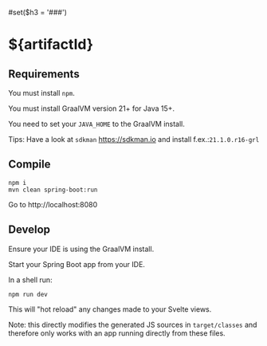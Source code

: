#set($h3 = '###')

${artifactId}
===============================

Requirements
-------------------------------

You must install `npm`.

You must install GraalVM version 21+ for Java 15+.

You need to set your `JAVA_HOME` to the GraalVM install.

Tips: Have a look at `sdkman` https://sdkman.io and install f.ex.:`21.1.0.r16-grl`

Compile
-------------------------------
```shell
npm i
mvn clean spring-boot:run
```
Go to http://localhost:8080

Develop
-------------------------------
Ensure your IDE is using the GraalVM install.

Start your Spring Boot app from your IDE.

In a shell run:
```shell
npm run dev
```
This will "hot reload" any changes made to your Svelte views.

Note: this directly modifies the generated JS sources in `target/classes` and therefore only works with
an app running directly from these files.